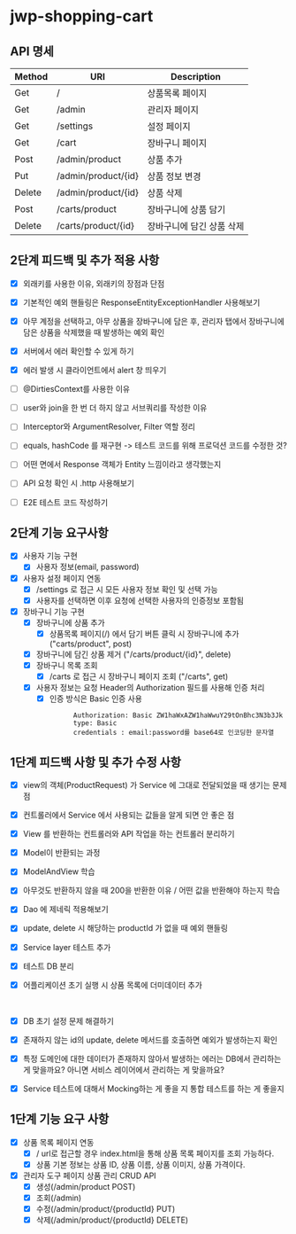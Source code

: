 # jwp-shopping-cart

## API 명세

| Method | URI            |Description|
|--------|----------------|---|
|Get| /              | 상품목록 페이지 |
|Get | /admin         | 관리자 페이지|
|Get | /settings      | 설정 페이지 |
|Get | /cart          | 장바구니 페이지 |
|Post | /admin/product | 상품 추가 |
|Put | /admin/product/{id} | 상품 정보 변경 |
|Delete | /admin/product/{id} | 상품 삭제 |
|Post | /carts/product | 장바구니에 상품 담기 |
|Delete | /carts/product/{id} | 장바구니에 담긴 상품 삭제 |

## 2단계 피드백 및 추가 적용 사항
- [x] 외래키를 사용한 이유, 외래키의 장점과 단점
- [x] 기본적인 예외 핸들링은 ResponseEntityExceptionHandler 사용해보기
- [x] 아무 계정을 선택하고, 아무 상품을 장바구니에 담은 후, 관리자 탭에서 장바구니에 담은 상품을 삭제했을 때 발생하는 예외 확인
- [x] 서버에서 에러 확인할 수 있게 하기
- [x] 에러 발생 시 클라이언트에서 alert 창 띄우기
- [ ] @DirtiesContext를 사용한 이유
- [ ] user와 join을 한 번 더 하지 않고 서브쿼리를 작성한 이유
- [ ] Interceptor와 ArgumentResolver, Filter 역할 정리
- [ ] equals, hashCode 를 재구현 -> 테스트 코드를 위해 프로덕션 코드를 수정한 것?
- [ ] 어떤 면에서 Response 객체가 Entity 느낌이라고 생각했는지

- [ ] API 요청 확인 시 .http 사용해보기
- [ ] E2E 테스트 코드 작성하기

## 2단계 기능 요구사항
- [x] 사용자 기능 구현
  - [x] 사용자 정보(email, password)
- [x] 사용자 설정 페이지 연동
  - [x] /settings 로 접근 시 모든 사용자 정보 확인 및 선택 가능
  - [x] 사용자를 선택하면 이후 요청에 선택한 사용자의 인증정보 포함됨
- [x] 장바구니 기능 구현
  - [x] 장바구니에 상품 추가
    - [x] 상품목록 페이지(/) 에서 담기 버튼 클릭 시 장바구니에 추가 ("carts/product", post)
  - [x] 장바구니에 담긴 상품 제거 ("/carts/product/{id}", delete)
  - [x] 장바구니 목록 조회
    - [x] /carts 로 접근 시 장바구니 페이지 조회 ("/carts", get)
  - [x] 사용자 정보는 요청 Header의 Authorization 필드를 사용해 인증 처리
    - [x] 인증 방식은 Basic 인증 사용
      ```
            Authorization: Basic ZW1haWxAZW1haWwuY29tOnBhc3N3b3Jk
            type: Basic
            credentials : email:password를 base64로 인코딩한 문자열

## 1단계 피드백 사항 및 추가 수정 사항
- [x] view의 객체(ProductRequest) 가 Service 에 그대로 전달되었을 때 생기는 문제점
- [x] 컨트롤러에서 Service 에서 사용되는 값들을 알게 되면 안 좋은 점
- [x] View 를 반환하는 컨트롤러와 API 작업을 하는 컨트롤러 분리하기
- [x] Model이 반환되는 과정
- [x] ModelAndView 학습
- [x] 아무것도 반환하지 않을 때 200을 반환한 이유 / 어떤 값을 반환해야 하는지 학습
- [x] Dao 에 제네릭 적용해보기
- [x] update, delete 시 해당하는 productId 가 없을 때 예외 핸들링
- [x] Service layer 테스트 추가
- [x] 테스트 DB 분리
- [x] 어플리케이션 초기 실행 시 상품 목록에 더미데이터 추가    

  <br/>
- [x] DB 초기 설정 문제 해결하기
- [x] 존재하지 않는 id의 update, delete 메서드를 호출하면 예외가 발생하는지 확인
- [x] 특정 도메인에 대한 데이터가 존재하지 않아서 발생하는 에러는 DB에서 관리하는 게 맞을까요? 아니면 서비스 레이어에서 관리하는 게 맞을까요?
- [x] Service 테스트에 대해서 Mocking하는 게 좋을 지 통합 테스트를 하는 게 좋을지


## 1단계 기능 요구 사항

- [x] 상품 목록 페이지 연동
  - [x] / url로 접근할 경우 index.html을 통해 상품 목록 페이지를 조회 가능하다.
  - [x] 상품 기본 정보는 상품 ID, 상품 이름, 상품 이미지, 상품 가격이다.

- [x] 관리자 도구 페이지 상품 관리 CRUD API
  - [x] 생성(/admin/product POST)
  - [x] 조회(/admin)
  - [x] 수정(/admin/product/{productId} PUT)
  - [x] 삭제(/admin/product/{productId} DELETE)
